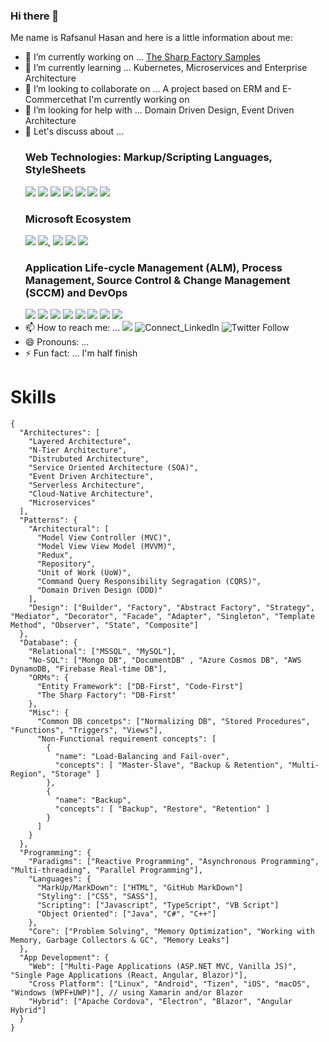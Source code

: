 ### Hi there 👋

Me name is Rafsanul Hasan and here is a little information about me:

- 🔭 I’m currently working on ... [The Sharp Factory Samples](https://www.github.com/thesharpfactory/samples)
- 🌱 I’m currently learning ... Kubernetes, Microservices and Enterprise Architecture
- 👯 I’m looking to collaborate on ... A project based on ERM and E-Commercethat I'm currently working on
- 🤔 I’m looking for help with ... Domain Driven Design, Event Driven Architecture
- 💬 Let's discuss about ... 
  ### Web Technologies: Markup/Scripting Languages, StyleSheets
    ![](https://img.shields.io/badge/HTML5-Markup_Language-blue?style=for-the-badge&logo=html5) ![](https://img.shields.io/badge/CSS-StyleSheets-blue?style=for-the-badge&logo=css3) ![](https://img.shields.io/badge/SASS-StyleSheets-blue?style=for-the-badge&logo=sass) ![](https://img.shields.io/badge/JavaScript-Scripting_Language-blue?style=for-the-badge&logo=javascript) ![](https://img.shields.io/badge/TypeScript-Scripting_Language-blue?style=for-the-badge&logo=typescript) ![](https://img.shields.io/badge/Angular-JS_SPA_Framework-blue?style=for-the-badge&logo=angular) ![](https://img.shields.io/badge/React-JS_SPA_Library-blue?style=for-the-badge&logo=react)  
  ### Microsoft Ecosystem
    ![](https://img.shields.io/badge/C%23-Programming_Language-blue?style=for-the-badge&logo=c-sharp) ![](https://img.shields.io/badge/Net_Core-Framework-blue?style=for-the-badge&logo=.net), ![](https://img.shields.io/badge/Xamarin-Cross_Platform_App_Development-blue?style=for-the-badge&logo=Xamarin) ![](https://img.shields.io/badge/Visual_Studio-IDE-blue?style=for-the-badge&logo=visual-studio) ![](https://img.shields.io/badge/Visual_Studio_Code-Code_Editor-blue?style=for-the-badge&logo=visual-studio-code)
  ### Application Life-cycle Management (ALM), Process Management, Source Control & Change Management (SCCM) and DevOps
    ![](https://img.shields.io/badge/Git-SCCM-blue?style=for-the-badge&logo=git) ![](https://img.shields.io/badge/GitHub-SCCM-blue?style=for-the-badge&logo=github) ![](https://img.shields.io/badge/Bit_Bucket-SCCM-blue?style=for-the-badge&logo=bitbucket) ![](https://img.shields.io/badge/GitHub-SCCM-blue?style=for-the-badge&logo=github) ![](https://img.shields.io/badge/Azure_DevOps-DevOps-blue?style=for-the-badge&logo=azure-devops) ![](https://img.shields.io/badge/Azure_Pipelines-CI%2FCD-blue?style=for-the-badge&logo=azure-pipelines) ![](https://img.shields.io/badge/GitHub_Actions-CI%2FCD-blue?style=for-the-badge&logo=github-actions) ![](https://img.shields.io/badge/AppVeyor-CI%2FCD-blue?style=for-the-badge&logo=appveyor) 
- 📫 How to reach me: ... ![](https://img.shields.io/badge/Email-rafsanulhasan%40outlook.com-blue?style=social&logo=microsoft-outlook) ![Connect_LinkedIn](https://img.shields.io/badge/Connect-rafsanulhasan-blue?style=social&logo=LinkedIn) ![Twitter Follow](https://img.shields.io/twitter/follow/rafsanulhasan?style=social)
- 😄 Pronouns: ...
- ⚡ Fun fact: ... I'm half finish

# Skills
```
{
  "Architectures": [
    "Layered Architecture",
    "N-Tier Architecture",
    "Distrubuted Architecture",
    "Service Oriented Architecture (SOA)", 
    "Event Driven Architecture", 
    "Serverless Architecture",
    "Cloud-Native Architecture",
    "Microservices"
  ],  
  "Patterns": {
    "Architectural": [
      "Model View Controller (MVC)", 
      "Model View View Model (MVVM)", 
      "Redux", 
      "Repository", 
      "Unit of Work (UoW)", 
      "Command Query Responsibility Segragation (CQRS)", 
      "Domain Driven Design (DDD)"
    ],      
    "Design": ["Builder", "Factory", "Abstract Factory", "Strategy", "Mediator", "Decorator", "Facade", "Adapter", "Singleton", "Template Method", "Observer", "State", "Composite"]
  },
  "Database": {
    "Relational": ["MSSQL", "MySQL"],
    "No-SQL": ["Mongo DB", "DocumentDB" , "Azure Cosmos DB", "AWS DynamoDB, "Firebase Real-time DB"],    
    "ORMs": {
      "Entity Framework": ["DB-First", "Code-First"]
      "The Sharp Factory": "DB-First"
    },
    "Misc": {
      "Common DB concetps": ["Normalizing DB", "Stored Procedures", "Functions", "Triggers", "Views"],
      "Non-Functional requirement concepts": [
        {
          "name": "Load-Balancing and Fail-over",
          "concepts": [ "Master-Slave", "Backup & Retention", "Multi-Region", "Storage" ]
        },
        {
          "name": "Backup",
          "concepts": [ "Backup", "Restore", "Retention" ]
        }
      ]
    }
  },
  "Programming": {
    "Paradigms": ["Reactive Programming", "Asynchronous Programming", "Multi-threading", "Parallel Programming"],
    "Languages": {
      "MarkUp/MarkDown": ["HTML", "GitHub MarkDown"]
      "Styling": ["CSS", "SASS"],
      "Scripting": ["Javascript", "TypeScript", "VB Script"]
      "Object Oriented": ["Java", "C#", "C++"]
    },
    "Core": ["Problem Solving", "Memory Optimization", "Working with Memory, Garbage Collectors & GC", "Memory Leaks"]
  },
  "App Development": {
    "Web": ["Multi-Page Applications (ASP.NET MVC, Vanilla JS)", "Single Page Applications (React, Angular, Blazor)"],
    "Cross Platform": ["Linux", "Android", "Tizen", "iOS", "macOS", "Windows (WPF+UWP)"], // using Xamarin and/or Blazor
    "Hybrid": ["Apache Cordova", "Electron", "Blazor", "Angular Hybrid"]
  }
}
```

